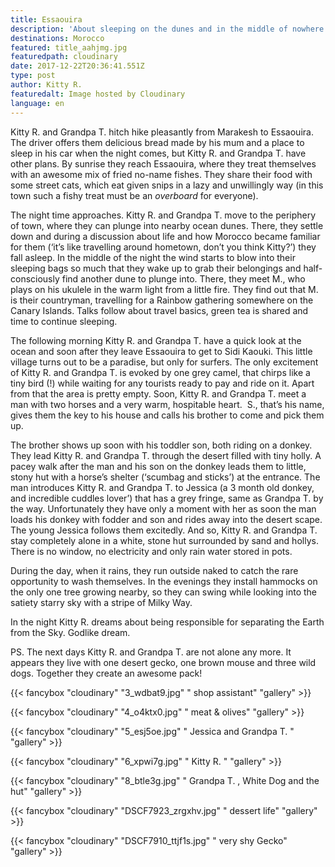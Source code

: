 ```yaml
---
title: Essaouira
description: 'About sleeping on the dunes and in the middle of nowhere. '
destinations: Morocco
featured: title_aahjmg.jpg
featuredpath: cloudinary
date: 2017-12-22T20:36:41.551Z
type: post
author: Kitty R.
featuredalt: Image hosted by Cloudinary
language: en
---
```

Kitty R. and Grandpa T. hitch hike pleasantly from Marakesh to Essaouira. The driver offers them delicious bread made by his mum and a place to sleep in his car when the night comes, but Kitty R. and Grandpa T. have other plans. By sunrise they reach Essaouira, where they treat themselves with an awesome mix of fried no-name fishes. They share their food with some street cats, which eat given snips in a lazy and unwillingly way (in this town such a fishy treat must be an _overboard_ for everyone).

The night time approaches. Kitty R. and Grandpa T. move to the periphery of town, where they can plunge into nearby ocean dunes. There, they settle down and during a discussion about life and how Morocco became familiar for them (‘it’s like travelling around hometown, don’t you think Kitty?’) they fall asleep. In the middle of the night the wind starts to blow into their sleeping bags so much that they wake up to grab their belongings and half-consciously find another dune to plunge into. There, they meet M., who plays on his ukulele in the warm light from a little fire. They find out that M. is their countryman, travelling for a Rainbow gathering somewhere on the Canary Islands. Talks follow about travel basics, green tea is shared and time to continue sleeping.

The following morning Kitty R. and Grandpa T. have a quick look at the ocean and soon after they leave Essaouira to get to Sidi Kaouki. This little village turns out to be a paradise, but only for surfers. The only excitement of Kitty R. and Grandpa T. is evoked by one grey camel, that chirps like a tiny bird (!) while waiting for any tourists ready to pay and ride on it. Apart from that the area is pretty empty. Soon, Kitty R. and Grandpa T. meet a man with two horses and a very warm, hospitable heart.  S., that’s his name, gives them the key to his house and calls his brother to come and pick them up.

The brother shows up soon with his toddler son, both riding on a donkey. They lead Kitty R. and Grandpa T. through the desert filled with tiny holly. A pacey walk after the man and his son on the donkey leads them to little, stony hut with a horse’s shelter (‘scumbag and sticks’) at the entrance. The man introduces Kitty R. and Grandpa T. to Jessica (a 3 month old donkey, and incredible cuddles lover’) that has a grey fringe, same as Grandpa T. by the way. Unfortunately they have only a moment with her as soon the man loads his donkey with fodder and son and rides away into the desert scape. The young Jessica follows them excitedly. And so, Kitty R. and Grandpa T. stay completely alone in a white, stone hut surrounded by sand and hollys. There is no window, no electricity and only rain water stored in pots.

During the day, when it rains, they run outside naked to catch the rare opportunity to wash themselves. In the evenings they install hammocks on the only one tree growing nearby, so they can swing while looking into the satiety starry sky with a stripe of Milky Way.

In the night Kitty R. dreams about being responsible for separating the Earth from the Sky. Godlike dream.

PS. The next days Kitty R. and Grandpa T. are not alone any more. It appears they live with one desert gecko, one brown mouse and three wild dogs. Together they create an awesome pack!

{{< fancybox "cloudinary" "3_wdbat9.jpg" " shop assistant" "gallery" >}}

{{< fancybox "cloudinary" "4_o4ktx0.jpg" " meat & olives" "gallery" >}}

{{< fancybox "cloudinary" "5_esj5oe.jpg" " Jessica and Grandpa T. " "gallery" >}}

{{< fancybox "cloudinary" "6_xpwi7g.jpg" " Kitty R. " "gallery" >}}

{{< fancybox "cloudinary" "8_btle3g.jpg" " Grandpa T. , White Dog and the hut" "gallery" >}}

{{< fancybox "cloudinary" "DSCF7923_zrgxhv.jpg" " dessert life" "gallery" >}}

{{< fancybox "cloudinary" "DSCF7910_ttjf1s.jpg" " very shy Gecko" "gallery" >}}
